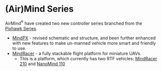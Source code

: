 # (Air)Mind Series

AirMind<sup>&reg;</sup> have created two new controller series branched from the [Pixhawk Series](../flight_controller/pixhawk_series.md).

* [MindPX](../flight_controller/mindpx.md) - revised schematic and structure, and been further enhanced with new features to make un-manned vehicle more smart and friendly to use.
* [MindRacer](../flight_controller/mindracer.md) - a fully stackable flight platform for miniature UAVs. 
  * This is a platform, which currently has two RTF vehicles: [MindRacer 210](../complete_vehicles/mindracer210.md) and [NanoMind 110](../complete_vehicles/nanomind110.md)